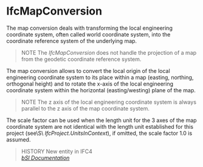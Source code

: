 IfcMapConversion
================
The map conversion deals with transforming the local engineering coordinate
system, often called world coordinate system, into the coordinate reference
system of the underlying map.  
  
> NOTE  The _IfcMapConversion_ does not handle the projection of a map from
> the geodetic coordinate reference system.  
  
The map conversion allows to convert the local origin of the local engineering
coordinate system to its place within a map (easting, northing, orthogonal
height) and to rotate the x-axis of the local engineering coordinate system
within the horizontal (easting/westing) plane of the map.  
  
> NOTE  The z axis of the local engineering coordinate system is always
> parallel to the z axis of the map coordinate system.  
  
The scale factor can be used when the length unit for the 3 axes of the map
coordinate system are not identical with the length unit established for this
project (see\S\ _IfcProject.UnitsInContext_), if omitted, the scale factor 1.0
is assumed.  
  
> HISTORY  New entity in IFC4  
[ _bSI
Documentation_](https://standards.buildingsmart.org/IFC/DEV/IFC4_2/FINAL/HTML/schema/ifcrepresentationresource/lexical/ifcmapconversion.htm)



